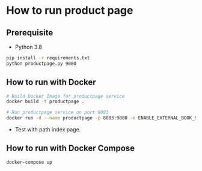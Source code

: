 # How to run product page

## Prerequisite

* Python 3.8

```bash
pip install -r requirements.txt
python productpage.py 9080
```

## How to run with Docker

```bash
# Build Docker Image for productpage service
docker build -t productpage .

# Run productpage service on port 8083
docker run -d --name productpage -p 8083:9080 -e ENABLE_EXTERNAL_BOOK_SERVICE=true productpage
```

* Test with path index page.


## How to run with Docker Compose

```bash
docker-compose up
```